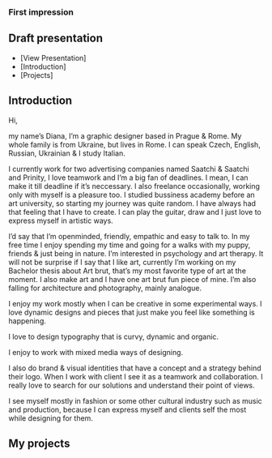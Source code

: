 ### First impression

## Draft presentation

- [View Presentation]
- [Introduction]
- [Projects]

## Introduction

Hi,

my name’s Diana, I’m a graphic designer based in Prague & Rome. My whole family is from Ukraine, but lives in Rome. I can speak Czech, English, Russian, Ukrainian & I study Italian.

I currently work for two advertising companies named Saatchi & Saatchi and Prinity, I love teamwork and I’m a big fan of deadlines. I mean, I can make it till deadline if it’s neccessary. I also freelance occasionally, working only with myself is a pleasure too. I studied bussiness academy before an art university, so starting my journey was quite random. I have always had that feeling that I have to create. I can play the guitar, draw and I just love to express myself in artistic ways.

I’d say that I’m openminded, friendly, empathic and easy to talk to. In my free time I enjoy spending my time and going for a walks with my puppy, friends & just being in nature. I’m interested in psychology and art therapy.  It will not be surprise if I say that I like art, currently I’m working on my Bachelor thesis about Art brut, that’s my most favorite type of art at the moment. I also make art and I have one art brut fun piece of mine. I’m also falling for architecture and photography, mainly analogue.

I enjoy my work mostly when I can be creative in some experimental ways. I love dynamic designs and pieces that just make you feel like something is happening.

I love to design typography that is curvy, dynamic and organic.

I enjoy to work with mixed media ways of designing.

I also do brand & visual identities that have a concept and a strategy behind their logo. When I work with client I see it as a teamwork and collaboration. I really love to search for our solutions and understand their point of views.

I see myself mostly in fashion or some other cultural  industry such as music and production, because I can express myself and clients self the most while designing for them.

## My projects
